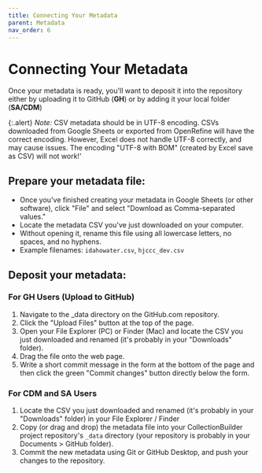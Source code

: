 ```yaml
---
title: Connecting Your Metadata
parent: Metadata
nav_order: 6
---
```


# Connecting Your Metadata

Once your metadata is ready, you'll want to deposit it into the repository either by uploading it to GitHub (**GH**) or by adding it your local folder (**SA/CDM**)

{:.alert}
*Note:* CSV metadata should be in UTF-8 encoding. CSVs downloaded from Google Sheets or exported from OpenRefine will have the correct encoding. However, Excel does not handle UTF-8 correctly, and may cause issues. The encoding "UTF-8 with BOM" (created by Excel save as CSV) will not work!'

## **Prepare your metadata file:**

- Once you've finished creating your metadata in Google Sheets (or other software), click "File" and select "Download as Comma-separated values."
- Locate the metadata CSV you've just downloaded on your computer. 
- Without opening it, rename this file using all lowercase letters, no spaces, and no hyphens.
- Example filenames: `idahowater.csv`, `hjccc_dev.csv`

## **Deposit your metadata:**

### For GH Users (Upload to GitHub)

1. Navigate to the _data directory on the GitHub.com repository. 
2. Click the "Upload Files" button at the top of the page.
3. Open your File Explorer (PC) or Finder (Mac) and locate the CSV you just downloaded and renamed (it's probably in your "Downloads" folder). 
4. Drag the file onto the web page. 
5. Write a short commit message in the form at the bottom of the page and then click the green "Commit changes" button directly below the form.

### For CDM and SA Users

1. Locate the CSV you just downloaded and renamed (it's probably in your "Downloads" folder) in your File Explorer / Finder
2. Copy (or drag and drop) the metadata file into your CollectionBuilder project repository's `_data` directory (your repository is probably in your Documents > GitHub folder). 
3. Commit the new metadata using Git or GitHub Desktop, and push your changes to the repository.
